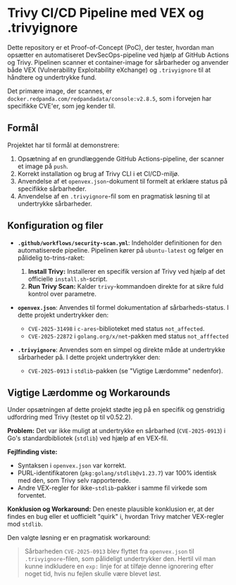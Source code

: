 # Trivy CI/CD Pipeline med VEX og .trivyignore

Dette repository er et Proof-of-Concept (PoC), der tester, hvordan man opsætter en automatiseret DevSecOps-pipeline ved hjælp af GitHub Actions og Trivy. Pipelinen scanner et container-image for sårbarheder og anvender både VEX (Vulnerability Exploitability eXchange) og `.trivyignore` til at håndtere og undertrykke fund.

Det primære image, der scannes, er `docker.redpanda.com/redpandadata/console:v2.8.5`, som i forvejen har specifikke CVE'er, som jeg kender til. 

## Formål

Projektet har til formål at demonstrere:
1.  Opsætning af en grundlæggende GitHub Actions-pipeline, der scanner et image på `push`.
2.  Korrekt installation og brug af Trivy CLI i et CI/CD-miljø.
3.  Anvendelse af et `openvex.json`-dokument til formelt at erklære status på specifikke sårbarheder.
4.  Anvendelse af en `.trivyignore`-fil som en pragmatisk løsning til at undertrykke sårbarheder.

## Konfiguration og filer

* **`.github/workflows/security-scan.yml`**: Indeholder definitionen for den automatiserede pipeline. Pipelinen kører på `ubuntu-latest` og følger en pålidelig to-trins-raket:
    1.  **Install Trivy:** Installerer en specifik version af Trivy ved hjælp af det officielle `install.sh`-script.
    2.  **Run Trivy Scan:** Kalder `trivy`-kommandoen direkte for at sikre fuld kontrol over parametre.

* **`openvex.json`**: Anvendes til formel dokumentation af sårbarheds-status. I dette projekt undertrykker den:
    * `CVE-2025-31498` i `c-ares`-biblioteket med status `not_affected`.
    * `CVE-2025-22872` i `golang.org/x/net`-pakken med status `not_afffected`

* **`.trivyignore`**: Anvendes som en simpel og direkte måde at undertrykke sårbarheder på. I dette projekt undertrykker den:
    * `CVE-2025-0913` i `stdlib`-pakken (se "Vigtige Lærdomme" nedenfor).

## Vigtige Lærdomme og Workarounds

Under opsætningen af dette projekt stødte jeg på en specifik og genstridig udfordring med Trivy (testet op til v0.52.2).

**Problem:** Det var ikke muligt at undertrykke en sårbarhed (`CVE-2025-0913`) i Go's standardbibliotek (`stdlib`) ved hjælp af en VEX-fil.

**Fejlfinding viste:**
* Syntaksen i `openvex.json` var korrekt.
* PURL-identifikatoren (`pkg:golang/stdlib@v1.23.7`) var 100% identisk med den, som Trivy selv rapporterede.
* Andre VEX-regler for ikke-`stdlib`-pakker i samme fil virkede som forventet.

**Konklusion og Workaround:**
Den eneste plausible konklusion er, at der findes en bug eller et uofficielt "quirk" i, hvordan Trivy matcher VEX-regler mod `stdlib`.

Den valgte løsning er en pragmatisk workaround:
> Sårbarheden `CVE-2025-0913` blev flyttet fra `openvex.json` til `.trivyignore`-filen, som pålideligt undertrykker den. Hertil vil man kunne indkludere en `exp:` linje for at tilføje denne ignorering efter noget tid, hvis nu fejlen skulle være blevet løst. 


